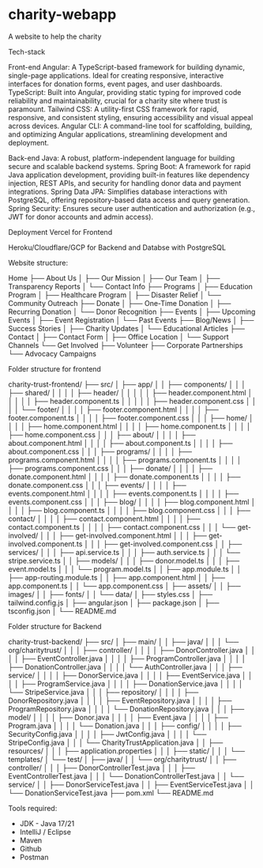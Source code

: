 # charity-webapp
A website to help the charity

Tech-stack

Front-end
Angular: A TypeScript-based framework for building dynamic, single-page applications. Ideal for creating responsive, interactive interfaces for donation forms, event pages, and user dashboards.
TypeScript: Built into Angular, providing static typing for improved code reliability and maintainability, crucial for a charity site where trust is paramount.
Tailwind CSS: A utility-first CSS framework for rapid, responsive, and consistent styling, ensuring accessibility and visual appeal across devices.
Angular CLI: A command-line tool for scaffolding, building, and optimizing Angular applications, streamlining development and deployment.

Back-end
Java: A robust, platform-independent language for building secure and scalable backend systems.
Spring Boot: A framework for rapid Java application development, providing built-in features like dependency injection, REST APIs, and security for handling donor data and payment integrations.
Spring Data JPA: Simplifies database interactions with PostgreSQL, offering repository-based data access and query generation.
Spring Security: Ensures secure user authentication and authorization (e.g., JWT for donor accounts and admin access).

Deployment
Vercel for Frontend

Heroku/Cloudflare/GCP for Backend and Databse with PostgreSQL

Website structure:

Home
├── About Us
│   ├── Our Mission
│   ├── Our Team
│   ├── Transparency Reports
│   └── Contact Info
├── Programs
│   ├── Education Program
│   ├── Healthcare Program
│   ├── Disaster Relief
│   └── Community Outreach
├── Donate
│   ├── One-Time Donation
│   ├── Recurring Donation
│   └── Donor Recognition
├── Events
│   ├── Upcoming Events
│   ├── Event Registration
│   └── Past Events
├── Blog/News
│   ├── Success Stories
│   ├── Charity Updates
│   └── Educational Articles
├── Contact
│   ├── Contact Form
│   ├── Office Location
│   └── Support Channels
└── Get Involved
    ├── Volunteer
    ├── Corporate Partnerships
    └── Advocacy Campaigns

Folder structure for frontend 

charity-trust-frontend/
├── src/
│   ├── app/
│   │   ├── components/
│   │   │   ├── shared/
│   │   │   │   ├── header/
│   │   │   │   │   ├── header.component.html
│   │   │   │   │   ├── header.component.ts
│   │   │   │   │   ├── header.component.css
│   │   │   │   └── footer/
│   │   │   │       ├── footer.component.html
│   │   │   │       ├── footer.component.ts
│   │   │   │       ├── footer.component.css
│   │   │   ├── home/
│   │   │   │   ├── home.component.html
│   │   │   │   ├── home.component.ts
│   │   │   │   ├── home.component.css
│   │   │   ├── about/
│   │   │   │   ├── about.component.html
│   │   │   │   ├── about.component.ts
│   │   │   │   ├── about.component.css
│   │   │   ├── programs/
│   │   │   │   ├── programs.component.html
│   │   │   │   ├── programs.component.ts
│   │   │   │   ├── programs.component.css
│   │   │   ├── donate/
│   │   │   │   ├── donate.component.html
│   │   │   │   ├── donate.component.ts
│   │   │   │   ├── donate.component.css
│   │   │   ├── events/
│   │   │   │   ├── events.component.html
│   │   │   │   ├── events.component.ts
│   │   │   │   ├── events.component.css
│   │   │   ├── blog/
│   │   │   │   ├── blog.component.html
│   │   │   │   ├── blog.component.ts
│   │   │   │   ├── blog.component.css
│   │   │   ├── contact/
│   │   │   │   ├── contact.component.html
│   │   │   │   ├── contact.component.ts
│   │   │   │   ├── contact.component.css
│   │   │   └── get-involved/
│   │   │       ├── get-involved.component.html
│   │   │       ├── get-involved.component.ts
│   │   │       ├── get-involved.component.css
│   │   ├── services/
│   │   │   ├── api.service.ts
│   │   │   ├── auth.service.ts
│   │   │   └── stripe.service.ts
│   │   ├── models/
│   │   │   ├── donor.model.ts
│   │   │   ├── event.model.ts
│   │   │   └── program.model.ts
│   │   ├── app.module.ts
│   │   ├── app-routing.module.ts
│   │   ├── app.component.html
│   │   ├── app.component.ts
│   │   └── app.component.css
│   ├── assets/
│   │   ├── images/
│   │   ├── fonts/
│   │   └── data/
│   ├── styles.css
│   ├── tailwind.config.js
│   ├── angular.json
│   ├── package.json
│   ├── tsconfig.json
│   └── README.md


Folder structure for Backend

charity-trust-backend/
├── src/
│   ├── main/
│   │   ├── java/
│   │   │   └── org/charitytrust/
│   │   │       ├── controller/
│   │   │       │   ├── DonorController.java
│   │   │       │   ├── EventController.java
│   │   │       │   ├── ProgramController.java
│   │   │       │   ├── DonationController.java
│   │   │       │   └── AuthController.java
│   │   │       ├── service/
│   │   │       │   ├── DonorService.java
│   │   │       │   ├── EventService.java
│   │   │       │   ├── ProgramService.java
│   │   │       │   ├── DonationService.java
│   │   │       │   └── StripeService.java
│   │   │       ├── repository/
│   │   │       │   ├── DonorRepository.java
│   │   │       │   ├── EventRepository.java
│   │   │       │   ├── ProgramRepository.java
│   │   │       │   └── DonationRepository.java
│   │   │       ├── model/
│   │   │       │   ├── Donor.java
│   │   │       │   ├── Event.java
│   │   │       │   ├── Program.java
│   │   │       │   └── Donation.java
│   │   │       ├── config/
│   │   │       │   ├── SecurityConfig.java
│   │   │       │   ├── JwtConfig.java
│   │   │       │   └── StripeConfig.java
│   │   │       └── CharityTrustApplication.java
│   │   ├── resources/
│   │   │   ├── application.properties
│   │   │   ├── static/
│   │   │   └── templates/
│   └── test/
│       ├── java/
│       │   └── org/charitytrust/
│       │       ├── controller/
│       │       │   ├── DonorControllerTest.java
│       │       │   ├── EventControllerTest.java
│       │       │   └── DonationControllerTest.java
│       │       └── service/
│       │           ├── DonorServiceTest.java
│       │           ├── EventServiceTest.java
│       │           └── DonationServiceTest.java
├── pom.xml
└── README.md


Tools required:
* JDK - Java 17/21
* IntelliJ / Eclipse
* Maven
* Github
* Postman

